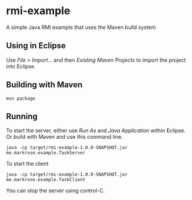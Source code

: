 # rmi-example
A simple Java RMI example that uses the Maven build system

## Using in Eclipse

Use _File_ > _Import..._ and then _Existing Maven Projects_ to import the project into Eclipse.

## Building with Maven

    mvn package

## Running

To start the server, either use _Run As_ and _Java Application_ within Eclipse. Or build with Maven
and use this command line.

    java -cp target/rmi-example-1.0.0-SNAPSHOT.jar me.markrose.example.TaskServer

To start the client

    java -cp target/rmi-example-1.0.0-SNAPSHOT.jar me.markrose.example.TaskClient

You can stop the server using control-C.